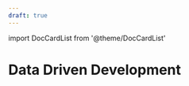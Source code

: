 ```yaml
---
draft: true
---
```


import DocCardList from '@theme/DocCardList'

# Data Driven Development
<!--
TODO:
Data Driven Development
  How to think about DD
  Think of code in terms of data+logic (aka DD)
  Teaching the methodology
  Write code that is DD
-->

<DocCardList />
